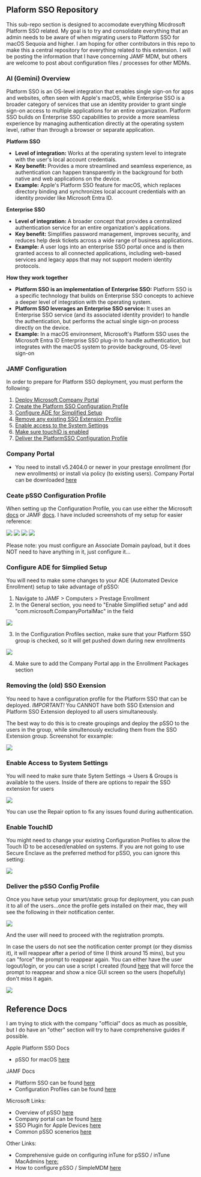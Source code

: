 ## Plaform SSO Repository ##

This sub-repo section is designed to accomodate everything Micdrosoft Platform SSO related.  My goal is to try and consolidate everything that an admin needs to be aware of when migrating users to Platform SSO for macOS Sequoia and higher.  I am hoping for other contributors in this repo to make this a central repository for everything related to this extension.  I will be posting the information that I have concerning JAMF MDM, but others are welcome to post about configuration files / processes for other MDMs.

### AI (Gemini) Overview ###

Platform SSO is an OS-level integration that enables single sign-on for apps and websites, often seen with Apple's macOS, while Enterprise SSO is a broader category of services that use an identity provider to grant single sign-on access to multiple applications for an entire organization. Platform SSO builds on Enterprise SSO capabilities to provide a more seamless experience by managing authentication directly at the operating system level, rather than through a browser or separate application. 

__Platform SSO__

* __Level of integration:__ Works at the operating system level to integrate with the user's local account credentials.
* __Key benefit:__ Provides a more streamlined and seamless experience, as authentication can happen transparently in the background for both native and web applications on the device.
* __Example:__ Apple's Platform SSO feature for macOS, which replaces directory binding and synchronizes local account credentials with an identity provider like Microsoft Entra ID. 

__Enterprise SSO__

* __Level of integration:__ A broader concept that provides a centralized authentication service for an entire organization's applications.
* __Key benefit:__ Simplifies password management, improves security, and reduces help desk tickets across a wide range of business applications.
* __Example:__ A user logs into an enterprise SSO portal once and is then granted access to all connected applications, including web-based services and legacy apps that may not support modern identity protocols. 

__How they work together__
* __Platform SSO is an implementation of Enterprise SSO:__ Platform SSO is a specific technology that builds on Enterprise SSO concepts to achieve a deeper level of integration with the operating system.
* __Platform SSO leverages an Enterprise SSO service:__ It uses an Enterprise SSO service (and its associated identity provider) to handle the authentication, but performs the actual single sign-on process directly on the device.
* __Example:__ In a macOS environment, Microsoft's Platform SSO uses the Microsoft Entra ID Enterprise SSO plug-in to handle authentication, but integrates with the macOS system to provide background, OS-level sign-on

### JAMF Configuration ###

In order to prepare for Platform SSO deployment, you must perform the following:

1. [Deploy Microsoft Company Portal](#company-portal)
2. [Create the Platform SSO Configuration Profile](#ceate-psso-configuration-profile)
3. [Configure ADE for Simplified Setup](#configure-ade-for-simplied-setup)
4. [Remove any existing SSO Extension Profile](#removing-the-sso-exension)
5. [Enable access to the System Settings](#enable-access-to-system-settings)
6. [Make sure touchID is enabled](#enable-touchid)
7. [Deliver the PlatformSSO Configuration Profile](#deliver-the-psso-config-profile)

### Company Portal ###

* You need to install v5.2404.0 or newer in your prestage enrollment (for new enrollments) or install via policy (to existing users).  Company Portal can be downloaded [here](https://go.microsoft.com/fwlink/?linkid=853070)

### Ceate pSSO Configuration Profile ###

When setting up the Configuration Profile, you can use either the Microsoft [docs](https://learn.microsoft.com/en-us/intune/intune-service/configuration/use-enterprise-sso-plug-in-macos-with-intune?tabs=prereq-jamf-pro%2Ccreate-profile-jamf-pro) or JAMF [docs](https://learn.jamf.com/en-US/bundle/technical-articles/page/Platform_SSO_for_Microsoft_Entra_ID.html#ariaid-title9).  I have included screenshots of my setup for easier reference:

![](./JAMF_Configuration_Policy_Summary.png)
![](./JAMF_Configuration_Poicy_SSO_Payload1.png)
![](./JAMF_Configuration_Poicy_SSO_Payload2.png)
![](./JAMF_Configuration_Poicy_SSO_Payload3.png)

Please note: you must configure an Associate Domain payload, but it does NOT need to have anything in it, just configure it... 

### Configure ADE for Simplied Setup ###

You will need to make some changes to your ADE (Automated Device Enrollment) setup to take advantage of pSSO:

1. Navigate to JAMF > Computers > Prestage Enrollment
2. In the General section, you need to "Enable Simplified setup" and add "com.microsoft.CompanyPortalMac" in the field

![](./JAMF_ADE_General.png)

3. In the Configuration Profiles section, make sure that your Platform SSO group is checked, so it will get pushed down during new enrollments

![](./JAMF_ADE_ConfigProfiles.png)

4. Make sure to add the Company Portal app in the Enrollment Packages section

### Removing the (old) SSO Exension ###

You need to have a configuration profile for the Platform SSO that can be deployed.  *IMPORTANT!*  You CANNOT have both SSO Extension and Platform SSO Extension deployed to all users simultaneously.  

The best way to do this is to create groupings and deploy the pSSO to the users in the group, while simultenously excluding them from the SSO Extension group.  Screenshot for exxample:

![](./JAMF_Configuration_Policy_Groupings.png)

### Enable Access to System Settings ###

You will need to make sure thate Sytem Settings -> Users & Groups is available to the users.  Inside of there are options to repair the SSO extension for users

![](JAMF_Users_Groups_Settings.png)

You can use the Repair option to fix any issues found during authentication.

### Enable TouchID ###

You might need to change your existing Configuration Profiles to allow the Touch ID to be accesed/enabled on systems.  If you are not going to use Secure Enclave as the preferred method for pSSO, you can ignore this setting:

![](JAMF_Touch_ID.png)

### Deliver the pSSO Config Profile ###

Once you have setup your smart/static group for deployment, you can push it to all of the users...once the profile gets installed on their mac, they will see the following in their notification center.

![](https://learn.microsoft.com/en-us/intune/intune-service/configuration/media/platform-sso-macos/platform-sso-macos-registration-required.png)

And the user will need to proceed with the registration prompts.

In case the users do not see the notification center prompt (or they dismiss it), it will reappear after a period of time (I think around 15 mins), but you can "force" the prompt to reappear again.  You can either have the user logout/login, or you can use a script I created (found [here](https://github.com/ScottEKendall/JAMF-Pro-Scripts/blob/main/ForcePlatformSSO/README.md) that will force the prompt to reappear and show a nice GUI screen so the users (hopefully) don't miss it again.

![](https://github.com/ScottEKendall/JAMF-Pro-Scripts/raw/main/ForcePlatformSSO/ForcePlatformSSO.png)

## Reference Docs ##

I am trying to stick with the company "official" docs as much as possible, but I do have an "other" section will try to have comprehensive guides if possible.

Apple Platform SSO Docs

* pSSO for macOS [here](https://support.apple.com/en-gb/guide/deployment/dep7bbb05313/web)



JAMF Docs
* Platform SSO can be found [here](https://learn.jamf.com/en-US/bundle/technical-articles/page/Platform_SSO_for_Microsoft_Entra_ID.html)
* Configuration Profiles can be found [here](https://learn.jamf.com/en-US/bundle/technical-articles/page/Platform_SSO_for_Microsoft_Entra_ID.html#ariaid-title9)

Microsoft Links:
* Overview of pSSO [here](https://learn.microsoft.com/en-us/entra/identity/devices/macos-psso)
* Company portal can be found [here](https://learn.microsoft.com/en-us/intune/intune-service/apps/apps-company-portal-macos)
* SSO Plugin for Apple Devices [here](https://learn.microsoft.com/en-us/entra/identity-platform/apple-sso-plugin)
* Common pSSO scenerios [here](https://learn.microsoft.com/en-us/intune/intune-service/configuration/platform-sso-scenarios)

Other Links:

* Comprehensive guide on configuring inTune for pSSO / inTune MacAdmins [here:](https://www.intunemacadmins.com/complete-guide-macos-deployment/configure_macos_platform_sso/)
* How to configure pSSO / SimpleMDM [here](https://simplemdm.com/blog/how-to-configure-platform-single-sign-on/)